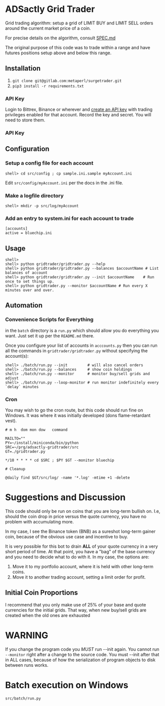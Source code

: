 # ADSactly Grid Trader

Grid trading algorithm: setup a grid of LIMIT BUY and LIMIT SELL
orders around the current market price of a coin.

For precise details on the algorithm, consult [SPEC.md](SPEC.md)

The original purpose of this code was to trade within a range and have
futures positions setup above and below this range.

## Installation

1. `git clone git@gitlab.com:metaperl/surgetrader.git`
1. `pip3 install -r requirements.txt`


### API Key

Login to Bittrex, Binance or wherever and [create an API key](https://poloniex.com/apiKeys)
with trading privileges enabled for that account. Record the key and secret. You will need
to store them.

### API Key

## Configuration

### Setup a config file for each account

    shell> cd src/config ; cp sample.ini.sample myAccount.ini

Edit `src/config/myAccount.ini` per the docs in the .ini file.


### Make a logfile directory

    shell> mkdir -p src/log/myAccount

### Add an entry to system.ini for each account to trade

    [accounts]
    active = bluechip.ini


## Usage

    shell>
    shell> python gridtrader/gridtrader.py --help
    shell> python gridtrader/gridtrader.py --balances $accountName # List balances of account
    shell> python gridtrader/gridtrader.py --init $accountName    # Run once to set things up.
    shell> python gridtrader.py --monitor $accountName # Run every X minutes over and over.

## Automation

### Convenience Scripts for Everything

in the `batch` directory is a `run.py` which should allow you do
everything you want. Just set it up per the `README.md` there.

Once you configure your list of accounts in `acccounts.py` then you
can run all the commands in `gridtrader/gridtrader.py` without
specifying the account(s):

    shell> ./batch/run.py --init         # will also cancel orders
    shell> ./batch/run.py --balances     # show coin holdings
    shell> ./batch/run.py --monitor      # monitor buy/sell grids and adjust
    shell> ./batch/run.py --loop-monitor # run monitor indefinitely every `delay` minutes

### Cron

You may wish to go the cron route, but this code should run fine on
Windows. It was where it was initially developed (dons flame-retardant vest).

    # m h  dom mon dow   command

    MAILTO=""
    PY=~/install/miniconda/bin/python
    SRC=~/prg/adsactly-gridtrader/src
    GT=./gridtrader.py

    */10 * * * * cd $SRC ; $PY $GT --monitor bluechip

    # Cleanup

    @daily find $GT/src/log/ -name '*.log' -mtime +1 -delete



# Suggestions and Discussion

This code should only be run on coins that you are long-term bullish
on. I.e, should the coin drop in price versus the quote currency, you
have no problem with accumulating more.

In my case, I see the Binance token (BNB) as a sureshot long-term
gainer coin, because of the obvious use case and incentive to
buy.

It is very possible for this bot to drain **ALL** of your quote
currency in a very short period of time. At that point, you have a
"bag" of the base currency and you need to decide what to do with
it. In my case, the options are:

1. Move it to my portfolio account, where it is held with other
long-term coins.
1. Move it to another trading account, setting a limit order for profit.

## Initial Coin Proportions



I recommend that you only make use of 25% of your base and quote
currencies for the initial grids. That way, when new buy/sell grids
are created when the old ones are exhausted



# WARNING

If you change the program code you *MUST* run --init again. You cannot
run `--monitor` right after a change to the source code. You must --init
after that in ALL cases, because of how the serialization of program objects
to disk between runs works.

# Batch execution on Windows

`src/batch/run.py`
